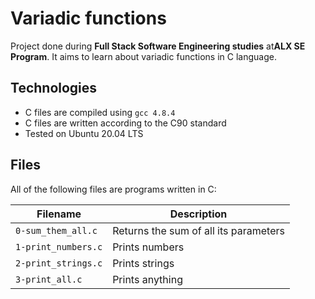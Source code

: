 # Variadic functions
Project done during **Full Stack Software Engineering studies** at**ALX SE Program**. It aims to learn about variadic functions in C language.

## Technologies
* C files are compiled using `gcc 4.8.4`
* C files are written according to the C90 standard
* Tested on Ubuntu 20.04 LTS

## Files
All of the following files are programs written in C:

|Filename	| Description |
|------------|--------------|
|`0-sum_them_all.c` |	Returns the sum of all its parameters |
|`1-print_numbers.c` |	Prints numbers |
|`2-print_strings.c` |	Prints strings |
|`3-print_all.c` |	Prints anything |

